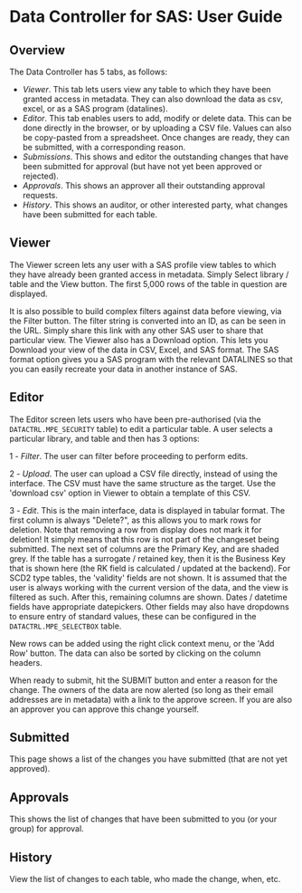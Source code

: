 # Data Controller for SAS: User Guide

## Overview

The Data Controller has 5 tabs, as follows:

* *Viewer*.  This tab lets users view any table to which they have been granted access in metadata.  They can also download the data as csv, excel, or as a SAS program (datalines).
* *Editor*.  This tab enables users to add, modify or delete data. This can be done directly in the browser, or by uploading a CSV file. Values can also be copy-pasted from a spreadsheet. Once changes are ready, they can be submitted, with a corresponding reason.
* *Submissions*.  This shows and editor the outstanding changes that have been submitted for approval (but have not yet been approved or rejected).
* *Approvals*.  This shows an approver all their outstanding approval requests.
* *History*.  This shows an auditor, or other interested party, what changes have been submitted for each table.

## Viewer

The Viewer screen lets any user with a SAS profile view tables to which they have already been granted access in metadata.  Simply Select library / table and the View button.  The first 5,000 rows of the table in question are displayed.

It is also possible to build complex filters against data before viewing, via the Filter button.  The filter string is converted into an ID, as can be seen in the URL.  Simply share this link with any other SAS user to share that particular view.
The Viewer also has a Download option.  This lets you Download your view of the data in CSV, Excel, and SAS format.  The SAS format option gives you a SAS program with the relevant DATALINES so that you can easily recreate your data in another instance of SAS.

## Editor

The Editor screen lets users who have been pre-authorised (via the `DATACTRL.MPE_SECURITY` table) to edit a particular table.  A user selects a particular library, and table and then has 3 options:

1 - *Filter*.  The user can filter before proceeding to perform edits.

2 - *Upload*.  The user can upload a CSV file directly, instead of using the interface.  The CSV must have the same structure as the target.  Use the 'download csv' option in Viewer to obtain a template of this CSV.

3 - *Edit*.  This is the main interface, data is displayed in tabular format.  The first column is always "Delete?", as this allows you to mark rows for deletion.  Note that removing a row from display does not mark it for deletion!  It simply means that this row is not part of the changeset being submitted.
The next set of columns are the Primary Key, and are shaded grey.  If the table has a surrogate / retained key, then it is the Business Key that is shown here (the RK field is calculated / updated at the backend).  For SCD2 type tables, the 'validity' fields are not shown.  It is assumed that the user is always working with the current version of the data, and the view is filtered as such.
After this, remaining columns are shown.  Dates / datetime fields have appropriate datepickers.  Other fields may also have dropdowns to ensure entry of standard values, these can be configured in the `DATACTRL.MPE_SELECTBOX` table.

New rows can be added using the right click context menu, or the 'Add Row' button.  The data can also be sorted by clicking on the column headers.

When ready to submit, hit the SUBMIT button and enter a reason for the change.  The owners of the data are now alerted (so long as their email addresses are in metadata) with a link to the approve screen.
If you are also an approver you can approve this change yourself.

## Submitted
This page shows a list of the changes you have submitted (that are not yet approved).

## Approvals
This shows the list of changes that have been submitted to you (or your group) for approval.

## History
View the list of changes to each table, who made the change, when, etc.
